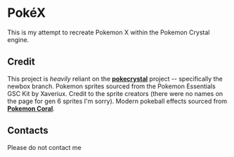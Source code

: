 # PokéX
This is my attempt to recreate Pokemon X within the Pokemon Crystal engine.

## Credit
This project is *heavily* reliant on the [**pokecrystal**](https://github.com/pret/pokecrystal) project -- specifically the newbox branch.
Pokemon sprites sourced from the Pokemon Essentials GSC Kit by Xaveriux. Credit to the sprite creators (there were no names on the page for gen 6 sprites I'm sorry).
Modern pokeball effects sourced from [**Pokemon Coral**](https://github.com/pkmncoraldev/polishedcoral).

## Contacts
Please do not contact me
